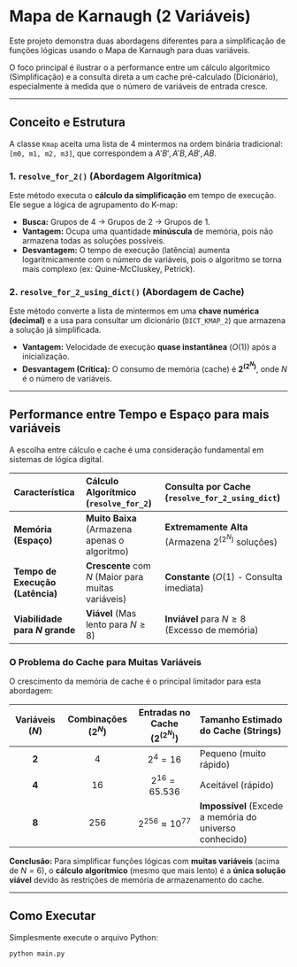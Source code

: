 # Mapa de Karnaugh (2 Variáveis)

Este projeto demonstra duas abordagens diferentes para a simplificação de funções lógicas usando o Mapa de Karnaugh para duas variáveis.

O foco principal é ilustrar o a performance entre um cálculo algorítmico (Simplificação) e a consulta direta a um cache pré-calculado (Dicionário), especialmente à medida que o número de variáveis de entrada cresce.

---

## Conceito e Estrutura

A classe `Kmap` aceita uma lista de 4 mintermos na ordem binária tradicional: `[m0, m1, m2, m3]`, que correspondem a $A'B', A'B, AB', AB$.

### 1. `resolve_for_2()` (Abordagem Algorítmica)

Este método executa o **cálculo da simplificação** em tempo de execução. Ele segue a lógica de agrupamento do K-map:

* **Busca:** Grupos de 4 $\rightarrow$ Grupos de 2 $\rightarrow$ Grupos de 1.
* **Vantagem:** Ocupa uma quantidade **minúscula** de memória, pois não armazena todas as soluções possíveis.
* **Desvantagem:** O tempo de execução (latência) aumenta logaritmicamente com o número de variáveis, pois o algoritmo se torna mais complexo (ex: Quine-McCluskey, Petrick).

### 2. `resolve_for_2_using_dict()` (Abordagem de Cache)

Este método converte a lista de mintermos em uma **chave numérica (decimal)** e a usa para consultar um dicionário (`DICT_KMAP_2`) que armazena a solução já simplificada.

* **Vantagem:** Velocidade de execução **quase instantânea** ($O(1)$) após a inicialização.
* **Desvantagem (Crítica):** O consumo de memória (cache) é **$2^{(2^N)}$**, onde $N$ é o número de variáveis.

---

## Performance entre Tempo e Espaço para mais variáveis

A escolha entre cálculo e cache é uma consideração fundamental em sistemas de lógica digital.

| Característica | Cálculo Algorítmico (`resolve_for_2`) | Consulta por Cache (`resolve_for_2_using_dict`) |
| :--- | :--- | :--- |
| **Memória (Espaço)** | **Muito Baixa** (Armazena apenas o algoritmo) | **Extremamente Alta** (Armazena $2^{(2^N)}$ soluções) |
| **Tempo de Execução (Latência)** | **Crescente** com $N$ (Maior para muitas variáveis) | **Constante** ($O(1)$ - Consulta imediata) |
| **Viabilidade para $N$ grande**| **Viável** (Mas lento para $N \ge 8$) | **Inviável** para $N \ge 8$ (Excesso de memória) |

### O Problema do Cache para Muitas Variáveis

O crescimento da memória de cache é o principal limitador para esta abordagem:

| Variáveis ($N$) | Combinações ($2^N$) | Entradas no Cache ($2^{(2^N)}$) | Tamanho Estimado do Cache (Strings) |
| :---: | :---: | :---: | :--- |
| **2** | 4 | $2^4 = 16$ | Pequeno (muito rápido) |
| **4** | 16 | $2^{16} = 65.536$ | Aceitável (rápido) |
| **8** | 256 | $2^{256} \approx 10^{77}$ | **Impossível** (Excede a memória do universo conhecido) |

**Conclusão:** Para simplificar funções lógicas com **muitas variáveis** (acima de $N=6$), o **cálculo algorítmico** (mesmo que mais lento) é a **única solução viável** devido às restrições de memória de armazenamento do cache.

---

## Como Executar

Simplesmente execute o arquivo Python:

```bash
python main.py